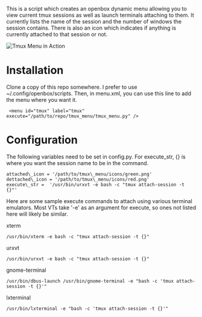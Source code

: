 
This is a script which creates an openbox dynamic menu allowing you to view current tmux sessions as well as launch terminals attaching to them. It currently lists the name of the session and the number of windows the session contains. There is also an icon which indicates if anything is currently attached to that session or not.

![Tmux Menu in Action](/raw/screenshot.png?waw=true "Tmux Menu in Action")

Installation
============

Clone a copy of this repo somewhere. I prefer to use ~/.config/openbox/scripts. Then, in menu.xml, you can use this line to add the menu where you want it. 

```
 <menu id="tmux" label="tmux" execute="/path/to/repo/tmux_menu/tmux_menu.py" />
```

Configuration
=============

The following variables need to be set in config.py. For execute\_str, {} is where you want the session name to be in the command.

```
attached\_icon = '/path/to/tmux\_menu/icons/green.png'
dettached\_icon = '/path/to/tmux\_menu/icons/red.png'
execute\_str =  '/usr/bin/urxvt -e bash -c "tmux attach-session -t {}"'
```

Here are some sample execute commands to attach using various terminal emulators. Most VTs take '-e' as an argument for execute, so ones not listed here will likely be similar.

xterm
```
/usr/bin/xterm -e bash -c "tmux attach-session -t {}"
```

urxvt
```
/usr/bin/urxvt -e bash -c "tmux attach-session -t {}"
```

gnome-terminal
```
/usr/bin/dbus-launch /usr/bin/gnome-terminal -e "bash -c 'tmux attach-session -t {}'"
```

lxterminal
```
/usr/bin/lxterminal -e "bash -c 'tmux attach-session -t {}'"
```
